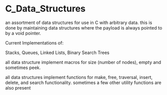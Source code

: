 # C_Data_Structures
an assortment of data structures for use in C with arbitrary data.
this is done by maintaining data structures where the payload is 
always pointed to by a void pointer. 

Current Implementations of:

Stacks,
Queues,
Linked Lists,
Binary Search Trees

all data structure implement macros for size (number of nodes), empty and
sometimes peek. 

all data structures implement functions for make, free, traversal, insert,
delete, and search functionality. sometimes a few other utility functions are
also present
